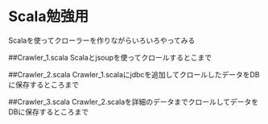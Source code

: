 # Scala勉強用
Scalaを使ってクローラーを作りながらいろいろやってみる

##Crawler_1.scala
Scalaとjsoupを使ってクロールするとこまで

##Crawler_2.scala
Crawler_1.scalaにjdbcを追加してクロールしたデータをDBに保存するところまで

##Crawler_3.scala
Crawler_2.scalaを詳細のデータまでクロールしてデータをDBに保存するところまで